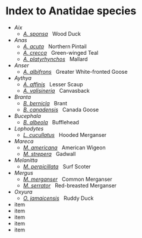 # Index to Anatidae species
- *Aix*
  -  [*A. sponsa*](/birding/orders/anseriformes/anatidae/aix_sponsa_wodu.md) &nbsp; Wood Duck
- *Anas*
  -  [*A. acuta*](/birding/orders/anseriformes/anatidae/anas_acuta_nopi.md) &nbsp; Northern Pintail
  -  [*A. crecca*](/birding/orders/anseriformes/anatidae/anas_crecca_gwte.md) &nbsp; Green-winged Teal
  -  [*A. platyrhynchos*](/birding/orders/anseriformes/anatidae/BIRD.md) &nbsp; Mallard
- *Anser*
  -  [*A. albifrons*](/birding/orders/anseriformes/anatidae/anser_albifrons_gwfg.md) &nbsp; Greater White-fronted Goose
- *Aythya*
  - [*A. affinis*](/birding/orders/anseriformes/anatidae/aythya_affinis_lesc.md) &nbsp; Lesser Scaup
  - [*A. valisineria*](/birding/orders/anseriformes/anatidae/aythya_valisineria_canv.md) &nbsp; Canvasback
- *Branta*
  - [*B. bernicla*](/birding/orders/anseriformes/anatidae/branta_bernicla_bran.md) &nbsp; Brant
  - [*B. canadensis*](/birding/orders/anseriformes/anatidae/branta_canadensis_cang.md) &nbsp; Canada Goose
- *Bucephala*
  - [*B. albeola*](/birding/orders/anseriformes/anatidae/bucephala_albeola_buff.md) &nbsp; Bufflehead
- *Lophodytes*
  - [*L. cucullatus*](/birding/orders/anseriformes/anatidae/lophodytes_cucullatus_home.md) &nbsp; Hooded Merganser
- *Mareca*
  - [*M. americana*](/birding/orders/anseriformes/anatidae/mareca_americana_amwi.md) &nbsp; American Wigeon
  - [*M. strepera*](/birding/orders/anseriformes/anatidae/mareca_strepera_gadw.md) &nbsp; Gadwall
- *Melanitta*
  - [*M. perpicillata*](/birding/orders/anseriformes/anatidae/melanitta_perspicillata_susc.md) &nbsp; Surf Scoter
- *Mergus*
  - [*M. merganser*](/birding/orders/anseriformes/anatidae/mergus_merganser_come.md) &nbsp; Common Merganser
  - [*M. serrator*](/birding/orders/anseriformes/anatidae/mergus_serrator_rbme.md) &nbsp; Red-breasted Merganser
- *Oxyura*
  - [*O. jamaicensis*](/birding/orders/anseriformes/anatidae/oxyura_jamaicensis_rudu.md) &nbsp; Ruddy Duck
- item
- item
- item
- item
- item



<!---
[*Species*](/birding/orders/anseriformes/anatidae/oxyura_jamaicensis_rudu.md) &nbsp; NAME
 --->

